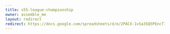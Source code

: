```yaml
---
title: s55-league-championship
owner: assemble_me
layout: redirect
redirect: https://docs.google.com/spreadsheets/d/e/2PACX-1vSa3SQ5PEncT1hDwFmo7uOcThoWy2I87fVeufuiTPzTKWrnEKauTOEvCuJAqpjzmt6CZMtWbWWLVVL6/pubhtml?gid=0#
---
```


